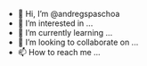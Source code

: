 - 👋 Hi, I’m @andregspaschoa
- 👀 I’m interested in ...
- 🌱 I’m currently learning ...
- 💞️ I’m looking to collaborate on ...
- 📫 How to reach me ...

<!---
andregspaschoa/andregspaschoa is a ✨ special ✨ repository because its `README.md` (this file) appears on your GitHub profile.
You can click the Preview link to take a look at your changes.
--->
